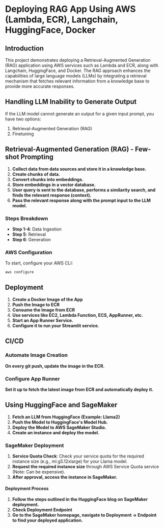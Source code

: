# Deploying RAG App Using AWS (Lambda, ECR), Langchain, HuggingFace, Docker

## Introduction

This project demonstrates deploying a Retrieval-Augmented Generation (RAG) application using AWS services such as Lambda and ECR, along with Langchain, HuggingFace, and Docker. The RAG approach enhances the capabilities of large language models (LLMs) by integrating a retrieval mechanism that fetches relevant information from a knowledge base to provide more accurate responses.

## Handling LLM Inability to Generate Output

If the LLM model cannot generate an output for a given input prompt, you have two options:
1. Retrieval-Augmented Generation (RAG)
2. Finetuning

## Retrieval-Augmented Generation (RAG) - Few-shot Prompting

1. **Collect data from data sources and store it in a knowledge base.**
2. **Create chunks of data.**
3. **Convert chunks into embeddings.**
4. **Store embeddings in a vector database.**
5. **User query is sent to the database, performs a similarity search, and finds the relevant response (context).**
6. **Pass the relevant response along with the prompt input to the LLM model.**

### Steps Breakdown
- **Step 1-4**: Data Ingestion
- **Step 5**: Retrieval
- **Step 6**: Generation

### AWS Configuration
To start, configure your AWS CLI:
```sh
aws configure
```

## Deployment
1. **Create a Docker Image of the App**
2. **Push the Image to ECR**
3. **Consume the Image from ECR**
4. **Use services like EC2, Lambda Function, ECS, AppRunner, etc.**
5. **Start an App Runner Service.**
6. **Configure it to run your Streamlit service.**

## CI/CD
### Automate Image Creation
**On every git push, update the image in the ECR.**

### Configure App Runner
**Set it up to fetch the latest image from ECR and automatically deploy it.**

## Using HuggingFace and SageMaker
1. **Fetch an LLM from HuggingFace (Example: Llama2)**
2. **Push the Model to HuggingFace's Model Hub.**
3. **Deploy the Model to AWS SageMaker Studio.**
4. **Create an instance and deploy the model.**

### SageMaker Deployment
1. **Service Quota Check**: Check your service quota for the required instance size (e.g., ml.g5.12xlarge) for your Llama model.
2. **Request the required instance size** through AWS Service Quota service (Note: Can be expensive).
3. **After approval, access the instance in SageMaker.**

#### Deployment Process
1. **Follow the steps outlined in the HuggingFace blog on SageMaker deployment.**
2. **Check Deployment Endpoint**
3. **Go to the SageMaker homepage, navigate to Deployment -> Endpoint to find your deployed application.**
